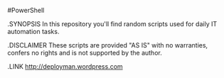 #PowerShell

.SYNOPSIS
In this repository you'll find random scripts used for daily IT automation tasks.

.DISCLAIMER
These scripts are provided "AS IS" with no warranties, confers no rights and is not supported by the author.

.LINK
http://deployman.wordpress.com
